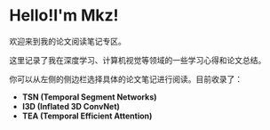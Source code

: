 # Hello!I'm Mkz!

欢迎来到我的论文阅读笔记专区。

这里记录了我在深度学习、计算机视觉等领域的一些学习心得和论文总结。

你可以从左侧的侧边栏选择具体的论文笔记进行阅读。目前收录了：

- **TSN (Temporal Segment Networks)**
- **I3D (Inflated 3D ConvNet)**
- **TEA (Temporal Efficient Attention)**